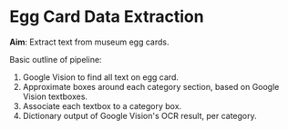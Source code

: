 # Egg Card Data Extraction

__Aim__: Extract text from museum egg cards.

Basic outline of pipeline:
1. Google Vision to find all text on egg card.
2. Approximate boxes around each category section, based on Google Vision textboxes.
3. Associate each textbox to a category box.
4. Dictionary output of Google Vision's OCR result, per category.

